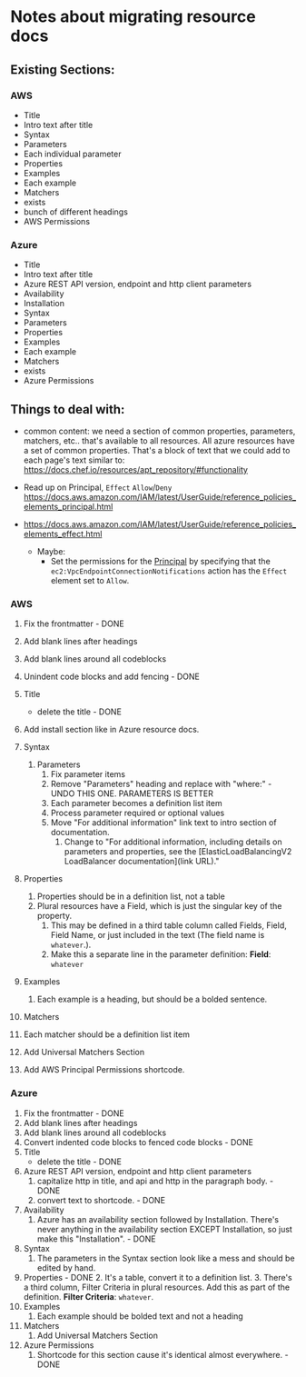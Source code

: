 # Notes about migrating resource docs

## Existing Sections:

### AWS

- Title
- Intro text after title
- Syntax
- Parameters
- Each individual parameter
- Properties
- Examples
- Each example
- Matchers
- exists
- bunch of different headings
- AWS Permissions

### Azure

- Title
- Intro text after title
- Azure REST API version, endpoint and http client parameters
- Availability
- Installation
- Syntax
- Parameters
- Properties
- Examples
- Each example
- Matchers
- exists
- Azure Permissions

## Things to deal with:

- common content: we need a section of common properties, parameters, matchers, etc.. that's available to all resources.
  All azure resources have a set of common properties. That's a block of text that we could add
  to each page's text similar to: https://docs.chef.io/resources/apt_repository/#functionality

- Read up on Principal, `Effect` `Allow`/`Deny` https://docs.aws.amazon.com/IAM/latest/UserGuide/reference_policies_elements_principal.html
- https://docs.aws.amazon.com/IAM/latest/UserGuide/reference_policies_elements_effect.html

   - Maybe:
     - Set the permissions for the [Principal](https://docs.aws.amazon.com/IAM/latest/UserGuide/reference_policies_elements_principal.html) by specifying that the `ec2:VpcEndpointConnectionNotifications` action has the `Effect` element set to `Allow`.

### **AWS**

1. Fix the frontmatter - DONE
2. Add blank lines after headings
3. Add blank lines around all codeblocks
4. Unindent code blocks and add fencing - DONE
5. Title
   - delete the title - DONE
6. Add install section like in Azure resource docs.
7. Syntax
   1. Parameters
      1. Fix parameter items
      2. Remove "Parameters" heading and replace with "where:" - UNDO THIS ONE. PARAMETERS IS BETTER
      3. Each parameter becomes a definition list item
      4. Process parameter required or optional values
      5. Move "For additional information" link text to intro section of documentation.
         1. Change to "For additional information, including details on parameters and properties, see the [ElasticLoadBalancingV2 LoadBalancer documentation](link URL)."
8. Properties
   1. Properties should be in a definition list, not a table
   2. Plural resources have a Field, which is just the singular key of the property.
      1. This may be defined in a third table column called Fields, Field, Field Name, or just included in the text (The field name is `whatever`.).
      2. Make this a separate line in the parameter definition: **Field**: `whatever`

9. Examples
   1. Each example is a heading, but should be a bolded sentence.
10. Matchers
   2. Each matcher should be a definition list item
   3. Add Universal Matchers Section
11. Add AWS Principal Permissions shortcode.



### **Azure**

1. Fix the frontmatter - DONE
2. Add blank lines after headings
3. Add blank lines around all codeblocks
4. Convert indented code blocks to fenced code blocks - DONE
5. Title
   - delete the title - DONE
6. Azure REST API version, endpoint and http client parameters
   1. capitalize http in title, and api and http in the paragraph body. - DONE
   2. convert text to shortcode. - DONE
7. Availability
   1. Azure has an availability section followed by Installation. There's never anything in the availability section EXCEPT Installation, so just make this "Installation". - DONE
8. Syntax
   1. The parameters in the Syntax section look like a mess and should be edited by hand.
9. Properties - DONE
   2. It's a table, convert it to a definition list.
   3. There's a third column, Filter Criteria in plural resources. Add this as part of the definition. **Filter Criteria**: `whatever`.
10. Examples
    1. Each example should be bolded text and not a heading
11. Matchers
    1. Add Universal Matchers Section
12. Azure Permissions
    1. Shortcode for this section cause it's identical almost everywhere. - DONE

